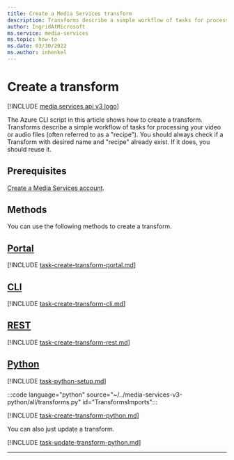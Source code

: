 ```yaml
---
title: Create a Media Services transform
description: Transforms describe a simple workflow of tasks for processing your video or audio files (often referred to as a recipe). The Azure CLI script in this article shows how to create a transform.
author: IngridAtMicrosoft
ms.service: media-services
ms.topic: how-to
ms.date: 03/30/2022
ms.author: inhenkel
---
```



# Create a transform

[!INCLUDE [media services api v3 logo](./includes/v3-hr.md)]

The Azure CLI script in this article shows how to create a transform. Transforms describe a simple workflow of tasks for processing your video or audio files (often referred to as a "recipe"). You should always check if a Transform with desired name and "recipe" already exist. If it does, you should reuse it.

## Prerequisites

[Create a Media Services account](./account-create-how-to.md).

## Methods

You can use the following methods to create a transform.

## [Portal](#tab/portal/)

[!INCLUDE [task-create-transform-portal.md](includes/task-create-transform-portal.md)]

## [CLI](#tab/cli/)

[!INCLUDE [task-create-transform-cli.md](includes/task-create-transform-cli.md)]

## [REST](#tab/rest/)

[!INCLUDE [task-create-transform-rest.md](includes/task-create-transform-rest.md)]

## [Python](#tab/python/)

[!INCLUDE [task-python-setup.md](./includes/task-python-setup.md)]

:::code language="python" source="~/../media-services-v3-python/all/transforms.py" id="TransformsImports":::

[!INCLUDE [task-create-transform-python.md](./includes/task-create-transform-python.md)]

You can also just update a transform.

[!INCLUDE [task-update-transform-python.md](./includes/task-update-transform-python.md)]

---
